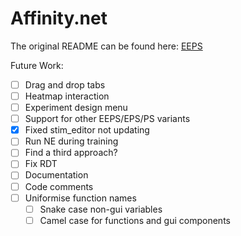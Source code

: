 # Affinity.net

The original README can be found here: [EEPS](https://github.com/Asieh-A-Mofrad/Enhanced-Equivalence-Projective-Simulation)

Future Work:

- [ ] Drag and drop tabs
- [ ] Heatmap interaction
- [ ] Experiment design menu
- [ ] Support for other EEPS/EPS/PS variants
- [x] Fixed stim_editor not updating
- [ ] Run NE during training
- [ ] Find a third approach?
- [ ] Fix RDT
- [ ] Documentation
- [ ] Code comments
- [ ] Uniformise function names
  - [ ] Snake case non-gui variables
  - [ ] Camel case for functions and gui components
